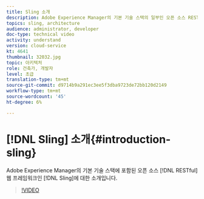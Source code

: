 ```yaml
---
title: Sling 소개
description: Adobe Experience Manager의 기본 기술 스택의 일부인 오픈 소스 RESTful 웹 프레임워크인 Sling에 대한 소개입니다.
topics: sling, architecture
audience: administrator, developer
doc-type: technical video
activity: understand
version: cloud-service
kt: 4641
thumbnail: 32032.jpg
topic: 아키텍처
role: 건축가, 개발자
level: 초급
translation-type: tm+mt
source-git-commit: d9714b9a291ec3ee5f3dba9723de72bb120d2149
workflow-type: tm+mt
source-wordcount: '45'
ht-degree: 6%

---
```



# [!DNL Sling] 소개{#introduction-sling}

Adobe Experience Manager의 기본 기술 스택에 포함된 오픈 소스 [!DNL RESTful] 웹 프레임워크인 [!DNL Sling]에 대한 소개입니다.

>[!VIDEO](https://video.tv.adobe.com/v/32032/?quality=12&learn=on)
